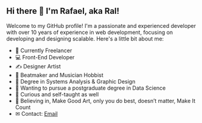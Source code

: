 ## Hi there 👋 I'm Rafael, aka Ral!
Welcome to my GitHub profile! I'm a passionate and experienced developer with over 10 years of experience in web development, focusing on developing and designing scalable. Here's a little bit about me:
- 🔭 Currently Freelancer
- 💻 Front-End Developer
- ✍ Designer Artist 
- 🎸 Beatmaker and Musician Hobbist
- 📘 Degree in Systems Analysis & Graphic Design
- 🎇 Wanting to pursue a postgraduate degree in Data Science
- 💬 Curious and self-taught as well
- 🎨 Believing in, Make Good Art, only you do best, doesn’t matter, Make It Count
- ✉ Contact: <a href="mailto:ralfael.queiroz@live.com">Email</a>


<!--
**Ralfael/ralfael** is a ✨ _special_ ✨ repository because its `README.md` (this file) appears on your GitHub profile.

Here are some ideas to get you started:

- 🔭 I’m currently working on ...
- 🌱 I’m currently learning ...
- 👯 I’m looking to collaborate on ...
- 🤔 I’m looking for help with ...
- 💬 Ask me about ...
- 📫 How to reach me: ...
- 😄 Pronouns: ...
- ⚡ Fun fact: ...
-->
